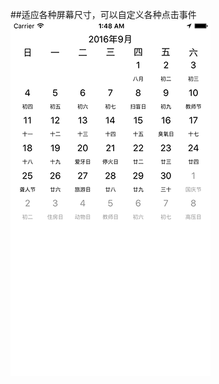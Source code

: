 ##适应各种屏幕尺寸，可以自定义各种点击事件
![image width = 320 height = 569](https://github.com/hanjt/calendar/blob/master/pic.png)
